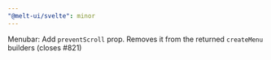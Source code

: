 ```yaml
---
"@melt-ui/svelte": minor
---
```


Menubar: Add `preventScroll` prop. Removes it from the returned `createMenu` builders (closes #821)
